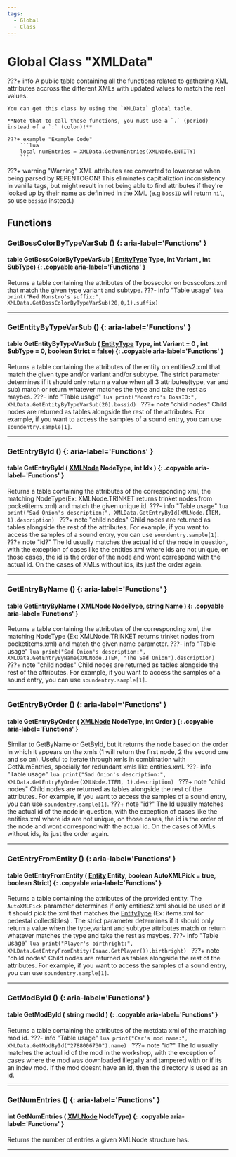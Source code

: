 ```yaml
---
tags:
  - Global
  - Class
---
```

# Global Class "XMLData"

???+ info
	A public table containing all the functions related to gathering XML attributes accross the different XMLs with updated values to match the real values.
    
    You can get this class by using the `XMLData` global table.

    **Note that to call these functions, you must use a `.` (period) instead of a `:` (colon)!**
    
    ???+ example "Example Code"
        ```lua
        local numEntries = XMLData.GetNumEntries(XMLNode.ENTITY)
        ```
        
???+ warning "Warning"
    XML attributes are converted to lowercase when being parsed by REPENTOGON! This eliminates capitializtion inconsistency in vanilla tags, but might result in not being able to find attributes if they're looked up by their name as definined in the XML (e.g `bossID` will return `nil`, so use `bossid` instead.)
        
## Functions

### GetBossColorByTypeVarSub () {: aria-label='Functions' }
#### table GetBossColorByTypeVarSub ( [EntityType](https://wofsauge.github.io/IsaacDocs/rep/enums/EntityType.html) Type, int Variant , int SubType) {: .copyable aria-label='Functions' }
Returns a table containing the attributes of the bosscolor on bosscolors.xml that match the given type variant and subtype. 
???- info "Table usage"
	```lua
	print("Red Monstro's suffix:", XMLData.GetBossColorByTypeVarSub(20,0,1).suffix)
	```
___
### GetEntityByTypeVarSub () {: aria-label='Functions' }
#### table GetEntityByTypeVarSub ( [EntityType](https://wofsauge.github.io/IsaacDocs/rep/enums/EntityType.html) Type, int Variant = 0 , int SubType = 0, boolean Strict = false) {: .copyable aria-label='Functions' }
Returns a table containing the attributes of the entity on entities2.xml that match the given type and/or variant and/or subtype. The strict parameter determines if it should only return a value when all 3 attributes(type, var and sub) match or return whatever matches the type and take the rest as maybes.
???- info "Table usage"
	```lua
	print("Monstro's BossID:", XMLData.GetEntityByTypeVarSub(20).bossid)
	```
???+ note "child nodes"
    Child nodes are returned as tables alongside the rest of the attributes. For example, if you want to access the samples of a sound entry, you can use `soundentry.sample[1]`.
___
### GetEntryById () {: aria-label='Functions' }
#### table GetEntryById ( [XMLNode](enums/XMLNode.md) NodeType, int Idx ) {: .copyable aria-label='Functions' }
Returns a table containing the attributes of the corresponding xml, the matching NodeType(Ex: XMLNode.TRINKET returns trinket nodes from pocketitems.xml) and match the given unique id.
???- info "Table usage"
	```lua
	print("Sad Onion's description:", XMLData.GetEntryById(XMLNode.ITEM, 1).description)
	```
???+ note "child nodes"
    Child nodes are returned as tables alongside the rest of the attributes. For example, if you want to access the samples of a sound entry, you can use `soundentry.sample[1]`.
???+ note "id?"
    The Id usually matches the actual id of the node in question, with the exception of cases like the entities.xml where ids are not unique, on those cases, the id is the order of the node and wont correspond with the actual id. On the cases of XMLs without ids, its just the order again.
___
### GetEntryByName () {: aria-label='Functions' }
#### table GetEntryByName ( [XMLNode](enums/XMLNode.md) NodeType, string Name ) {: .copyable aria-label='Functions' }
Returns a table containing the attributes of the corresponding xml, the matching NodeType (Ex: XMLNode.TRINKET returns trinket nodes from pocketitems.xml) and match the given name parameter.
???- info "Table usage"
	```lua
	print("Sad Onion's description:", XMLData.GetEntryByName(XMLNode.ITEM, "The Sad Onion").description)
	```
???+ note "child nodes"
    Child nodes are returned as tables alongside the rest of the attributes. For example, if you want to access the samples of a sound entry, you can use `soundentry.sample[1]`.
___
### GetEntryByOrder () {: aria-label='Functions' }
#### table GetEntryByOrder ( [XMLNode](enums/XMLNode.md) NodeType, int Order ) {: .copyable aria-label='Functions' }
Similar to GetByName or GetById, but it returns the node based on the order in which it appears on the xmls (1 will return the first node, 2 the second one and so on). Useful to iterate through xmls in combination with GetNumEntries, specially for redundant xmls like entities.xml.
???- info "Table usage"
	```lua
	print("Sad Onion's description:", XMLData.GetEntryByOrder(XMLNode.ITEM, 1).description)
	```
???+ note "child nodes"
    Child nodes are returned as tables alongside the rest of the attributes. For example, if you want to access the samples of a sound entry, you can use `soundentry.sample[1]`.
???+ note "id?"
    The Id usually matches the actual id of the node in question, with the exception of cases like the entities.xml where ids are not unique, on those cases, the id is the order of the node and wont correspond with the actual id. On the cases of XMLs without ids, its just the order again.
___
### GetEntryFromEntity () {: aria-label='Functions' }
#### table GetEntryFromEntity ( [Entity](Entity.md) Entity, boolean AutoXMLPick = true, boolean Strict) {: .copyable aria-label='Functions' }
Returns a table containing the attributes of the provided entity. The `AutoXMLPick` parameter determines if only entities2.xml should be used or if it should pick the xml that matches the [EntityType](https://wofsauge.github.io/IsaacDocs/rep/enums/EntityType.html) (Ex: items.xml for pedestal collectibles) . The strict parameter determines if it should only return a value when the type,variant and subtype attributes match or return whatever matches the type and take the rest as maybes.
???- info "Table usage"
	```lua
	print("Player's birthright:", XMLData.GetEntryFromEntity(Isaac.GetPlayer()).birthright)
	```
???+ note "child nodes"
    Child nodes are returned as tables alongside the rest of the attributes. For example, if you want to access the samples of a sound entry, you can use `soundentry.sample[1]`.
___
### GetModById () {: aria-label='Functions' }
#### table GetModById ( string modId ) {: .copyable aria-label='Functions' }
Returns a table containing the attributes of the metdata xml of the matching mod id.
???- info "Table usage"
	```lua
	print("Car's mod name:", XMLData.GetModById("2788006730").name)
	```
???+ note "id?"
    The Id usually matches the actual id of the mod in the workshop, with the exception of cases where the mod was downloaded illegally and tampered with or if its an indev mod. If the mod doesnt have an id, then the directory is used as an id.
___
### GetNumEntries () {: aria-label='Functions' }
#### int GetNumEntries ( [XMLNode](enums/XMLNode.md) NodeType) {: .copyable aria-label='Functions' }
Returns the number of entries a given XMLNode structure has.
___
